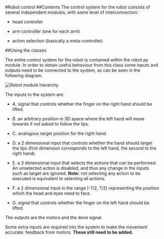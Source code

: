 #Robot control
##Contents
The control system for the robot consists of several independent modules, with some level of interconnection:

*   head controller

*   arm controller (one for each arm)

*   action selection (basically a meta-controller)

##Using the classes

The entire control system for the robot is contained within the robot.py module. 
In order to obtain useful behaviour from this class some inputs and outputs need to be connected to the system, as
can be seen in the following diagram.

![Robot module hierarchy](http://i.imgur.com/QU2lF4T.png)

The inputs to the system are:

*   A. signal that controls whether the finger on the right hand should be lifted.

*   B. an arbitrary position in 3D space where the left hand will move towards if not 
asked to follow the lips.

*   C. analogous target position for the right hand.

*   D. a 2 dimensional input that controls whether the hand should target the lips (first dimension
corresponds to the left hand, the second to the right hand).

*   E. a 3 dimensional input that selects the actions that can be performed. An unselected action 
is disabled, and thus any change in the inputs such as target are ignored. **Note:** not selecting any 
action to be executed is equivalent to selecting all actions.

*   F. a 2 dimensional input in the range [-?/2, ?/2] representing the position which the head
and eyes need to face.

*   G. signal that controls whether the finger on the left hand should be lifted.

The outputs are the motors and the done signal.

Some extra inputs are required into the system to make the movement accurate: feedback from motors. 
**These still need to be added.**
